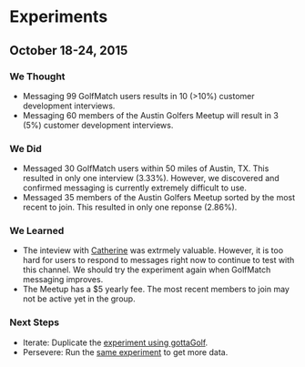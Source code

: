 # Experiments

## October 18-24, 2015
### We Thought
* Messaging 99 GolfMatch users results in 10 (>10%) customer development interviews.
* Messaging 60 members of the Austin Golfers Meetup will result in 3 (5%) customer development interviews.

### We Did
* Messaged 30 GolfMatch users within 50 miles of Austin, TX. This resulted in only one interview (3.33%). However, we discovered and confirmed messaging is currently extremely difficult to use.
* Messaged 35 members of the Austin Golfers Meetup sorted by the most recent to join. This resulted in only one reponse (2.86%).

### We Learned
* The inteview with [Catherine](https://github.com/Sillybodkins/interviews/blob/master/catherineLannAndrews.md) was extrmely valuable. However, it is too hard for users to respond to messages right now to continue to test with this channel. We should try the experiment again when GolfMatch messaging improves.
* The Meetup has a $5 yearly fee. The most recent members to join may not be active yet in the group.

### Next Steps
* Iterate: Duplicate the [experiment using gottaGolf](https://trello.com/c/5cVDYZmN/66-message-gottagolf-users).
* Persevere: Run the [same experiment](https://trello.com/c/Td1ssk5E/67-message-members-of-austin-golfers-meetup) to get more data.
